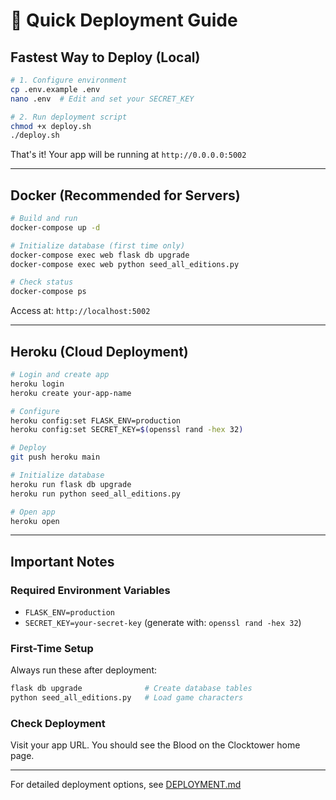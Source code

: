 # 🚀 Quick Deployment Guide

## Fastest Way to Deploy (Local)

```bash
# 1. Configure environment
cp .env.example .env
nano .env  # Edit and set your SECRET_KEY

# 2. Run deployment script
chmod +x deploy.sh
./deploy.sh
```

That's it! Your app will be running at `http://0.0.0.0:5002`

---

## Docker (Recommended for Servers)

```bash
# Build and run
docker-compose up -d

# Initialize database (first time only)
docker-compose exec web flask db upgrade
docker-compose exec web python seed_all_editions.py

# Check status
docker-compose ps
```

Access at: `http://localhost:5002`

---

## Heroku (Cloud Deployment)

```bash
# Login and create app
heroku login
heroku create your-app-name

# Configure
heroku config:set FLASK_ENV=production
heroku config:set SECRET_KEY=$(openssl rand -hex 32)

# Deploy
git push heroku main

# Initialize database
heroku run flask db upgrade
heroku run python seed_all_editions.py

# Open app
heroku open
```

---

## Important Notes

### Required Environment Variables

- `FLASK_ENV=production`
- `SECRET_KEY=your-secret-key` (generate with: `openssl rand -hex 32`)

### First-Time Setup

Always run these after deployment:
```bash
flask db upgrade              # Create database tables
python seed_all_editions.py   # Load game characters
```

### Check Deployment

Visit your app URL. You should see the Blood on the Clocktower home page.

---

For detailed deployment options, see [DEPLOYMENT.md](DEPLOYMENT.md)
